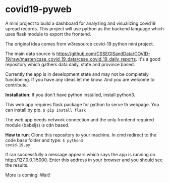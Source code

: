 # covid19-pyweb
A mini project to build a dashboard for analyzing and visualizing covid19 spread records.
This project will use python as the backend language which uses flask module to export the frontend.

The original idea comes from w3resource covid-19 python mini project.

The main data source is https://github.com/CSSEGISandData/COVID-19/raw/master/csse_covid_19_data/csse_covid_19_daily_reports. It's a good repository which gathers data daily, state and province based.

Currently the app is in development state and may not be completely functioning. If you have any ideas let me know. And you are welcome to contribute.

<b>Installation</b>:
If you don't have python installed, install python3.

This web app requires flask package for python to serve th webpage. You can install by pip.
<code>$ pip install flask</code>

The web app needs network connection and the only frontend required module (babeljs) is cdn based. 

<b>How to run</b>:
Clone this repository to your machine. In cmd redirect to the code base folder and type:
<code>$ python3 covid-19.py</code>

If ran successfully a message appears which says the app is running on http://127.0.0.1:5000. Enter this address in your browser and you should see the results. 

<p>More is coming. Wait!</p>
